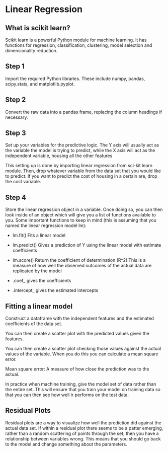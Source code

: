 # Linear Regression

## What is scikit learn?

Scikit learn is a powerful Python module for machine learning. It has functions for  regression, classification, clustering, model selection and dimensionality reduction.

## Step 1

Import the required Python libraries. These include numpy, pandas, scipy.stats, and matplotlib.pyplot.

## Step 2

Convert the raw data into a pandas frame, replacing the column headings if necessary.

## Step 3

Set up your variables for the predictive logic. The Y axis will usually act as the variable the model is trying to predict, while the X axis will act as the independent variable, housing all the other features

This setting up is done by importing linear regression from sci-kit learn module. Then, drop whatever variable from the data set that you would like to predict. If you want to predict the cost of housing in a certain are, drop the cost variable.

## Step 4

Store the linear regression object in a variable. Once doing so, you can then look inside of an object which will give you a list of functions available to you. Some important functions to keep in mind (this is assuming that you named the linear regression model lm):

* lm.fit() Fits a linear model

* lm.predict() Gives a prediction of Y using the linear model with estimate coefficients

* lm.score() Return the coefficient  of determination (R^2).This is a measure of how well the observed outcomes of the actual data are replicated by the model

* .coef_ gives the coefficients

* .intercept_ gives the estimated intercepts

## Fitting a linear model

Construct a dataframe with the independent features and the estimated coefficients of the data set.

You can then create a scatter plot with the predicted values given the features.

You can then create a scatter plot checking those values against the actual values of the variable. When you do this you can calculate a mean square error.

Mean square error: A measure of how close the prediction was to the actual.

In practice when machine training, give the model set of data rather than the entire set. This will ensure that you train your model on training data so that you can then see how well ir performs on the test data.

## Residual Plots

Residual plots are a way to visualize how well the prediction did against the actual data set. If within a residual plot there seems to be a patter emerging, rather than a random scattering of points through the set, then you have a relationship between variables wrong. This means that you should go back to the model and change something about the parameters.
